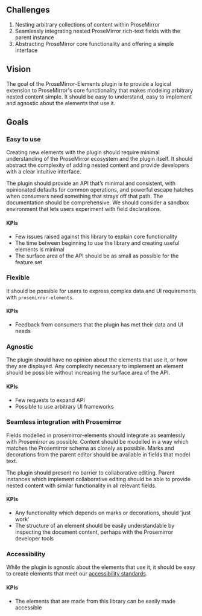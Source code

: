 ## Challenges

1. Nesting arbitrary collections of content within ProseMirror
2. Seamlessly integrating nested ProseMirror rich-text fields with the parent instance
3. Abstracting ProseMirror core functionality and offering a simple interface

## Vision

The goal of the ProseMirror-Elements plugin is to provide a logical extension to ProseMirror's core functionality that makes modeling arbitrary nested content simple. It should be easy to understand, easy to implement and agnostic about the elements that use it.

## Goals

### Easy to use

Creating new elements with the plugin should require minimal understanding of the ProseMirror ecosystem and the plugin itself. It should abstract the complexity of adding nested content and provide developers with a clear intuitive interface.

The plugin should provide an API that’s minimal and consistent, with opinionated defaults for common operations, and powerful escape hatches when consumers need something that strays off that path. The documentation should be comprehensive. We should consider a sandbox environment that lets users experiment with field declarations.

#### KPIs

- Few issues raised against this library to explain core functionality
- The time between beginning to use the library and creating useful elements is minimal
- The surface area of the API should be as small as possible for the feature set

### Flexible

It should be possible for users to express complex data and UI requirements with `prosemirror-elements`.

#### KPIs

- Feedback from consumers that the plugin has met their data and UI needs

### Agnostic

The plugin should have no opinion about the elements that use it, or how they are displayed. Any complexity necessary to implement an element should be possible without increasing the surface area of the API.

#### KPIs

- Few requests to expand API
- Possible to use arbitrary UI frameworks

### Seamless integration with Prosemirror

Fields modelled in prosemirror-elements should integrate as seamlessly with Prosemirror as possible. Content should be modelled in a way which matches the Prosemirror schema as closely as possible. Marks and decorations from the parent editor should be available in fields that model text. 

The plugin should present no barrier to collaborative editing. Parent instances which implement collaborative editing should be able to provide nested content with similar functionality in all relevant fields.

#### KPIs

- Any functionality which depends on marks or decorations, should 'just work'
- The structure of an element should be easily understandable by inspecting the document content, perhaps with the Prosemirror developer tools

### Accessibility 

While the plugin is agnostic about the elements that use it, it should be easy to create elements that meet our [accessibility standards](https://docs.google.com/document/d/1mCPo4U3U57IC869AKWiEylpGjyRnT5NVYlL8gOkCEOk/edit). 

#### KPIs

- The elements that are made from this library can be easily made accessible
